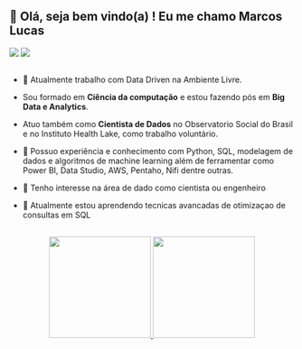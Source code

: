 ## 👋 Olá, seja bem vindo(a) ! Eu me chamo Marcos Lucas
<div> 
  <a href = "mailto:marcos.curriculo.lucas@gmail.com"><img src="https://img.shields.io/badge/-Gmail-%23333?style=for-the-badge&logo=gmail&logoColor=white" target="_blank"></a>
  <a href="https://www.linkedin.com/in/marcoslucassilva" target="_blank"><img src="https://img.shields.io/badge/-LinkedIn-%230077B5?style=for-the-badge&logo=linkedin&logoColor=white" target="_blank"></a>  
</div>

##
- 🔨 Atualmente trabalho com Data Driven na Ambiente Livre. 
- Sou formado em **Ciência da computação** e estou fazendo pós em **Big Data e Analytics**.
- Atuo também como **Cientista de Dados** no Observatorio Social do Brasil e no Instituto Health Lake, como trabalho voluntário. 

 - 🧭 Possuo experiência e conhecimento com Python, SQL, modelagem de dados e algoritmos de machine learning além de ferramentar como Power BI, Data Studio, AWS, Pentaho, Nifi dentre outras.
- 👀 Tenho interesse na área de dado como cientista ou engenheiro
- 🌱 Atualmente estou aprendendo tecnicas avancadas de otimizaçao de consultas em SQL
##
<div align="center">
  <a href="https://github.com/rafaballerini">
  <img height="180em" src="https://github-readme-stats.vercel.app/api?username=marcosLucasSilva&show_icons=true&theme=dark&include_all_commits=true&count_private=true"/>
  <img height="180em" src="https://github-readme-stats.vercel.app/api/top-langs/?username=marcosLucasSilva&layout=compact&langs_count=7&theme=dark"/>
</div>

 
